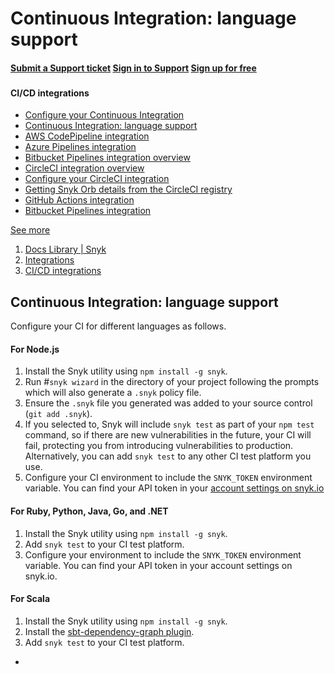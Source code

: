 # Continuous Integration: language support

####  [Submit a Support ticket](https://support.snyk.io/hc/en-us/requests/new) [Sign in to Support](https://support.snyk.io/hc/en-us/signin) [Sign up for free](https://snyk.io/login?cta=sign-up&loc=nav&page=support_docs_page)

###  [ ]() <a id="category-name"></a>

#### CI/CD integrations

* [ Configure your Continuous Integration](/hc/en-us/articles/360004002258-Configure-your-Continuous-Integration)
* [ Continuous Integration: language support](/hc/en-us/articles/360004032157-Continuous-Integration-language-support)
* [ AWS CodePipeline integration](/hc/en-us/articles/4402158184081-AWS-CodePipeline-integration)
* [ Azure Pipelines integration](/hc/en-us/articles/360004127677-Azure-Pipelines-integration)
* [ Bitbucket Pipelines integration overview](/hc/en-us/articles/360004032177-Bitbucket-Pipelines-integration-overview)
* [ CircleCI integration overview](/hc/en-us/articles/360004002278-CircleCI-integration-overview)
* [ Configure your CircleCI integration](/hc/en-us/articles/360004002298-Configure-your-CircleCI-integration)
* [ Getting Snyk Orb details from the CircleCI registry](/hc/en-us/articles/360004032197-Getting-Snyk-Orb-details-from-the-CircleCI-registry)
* [ GitHub Actions integration](/hc/en-us/articles/360019718618-GitHub-Actions-integration)
* [ Bitbucket Pipelines integration](/hc/en-us/articles/360000921778-Bitbucket-Pipelines-integration)

 [See more](/hc/en-us/sections/360001152577-CI-CD-integrations)

1.  [Docs Library \| Snyk](/hc/en-us)
2.  [Integrations](/hc/en-us/categories/360000598398-Integrations)
3.  [CI/CD integrations](/hc/en-us/sections/360001152577-CI-CD-integrations)

##  Continuous Integration: language support

Configure your CI for different languages as follows.

####  For Node.js

1. Install the Snyk utility using `npm install -g snyk`.
2. Run \#`snyk wizard` in the directory of your project following the prompts which will also generate a `.snyk` policy file.
3. Ensure the `.snyk` file you generated was added to your source control \(`git add .snyk`\).
4. If you selected to, Snyk will include `snyk test` as part of your `npm test` command, so if there are new vulnerabilities in the future, your CI will fail, protecting you from introducing vulnerabilities to production. Alternatively, you can add `snyk test` to any other CI test platform you use.
5. Configure your CI environment to include the `SNYK_TOKEN` environment variable. You can find your API token in your [account settings on snyk.io](https://app.snyk.io/account/)

####  For Ruby, Python, Java, Go, and .NET

1. Install the Snyk utility using `npm install -g snyk`.
2. Add `snyk test` to your CI test platform.
3. Configure your environment to include the `SNYK_TOKEN` environment variable. You can find your API token in your account settings on snyk.io.

####  For Scala

1. Install the Snyk utility using `npm install -g snyk`.
2. Install the [sbt-dependency-graph plugin](https://github.com/jrudolph/sbt-dependency-graph).
3. Add `snyk test` to your CI test platform.

* 
